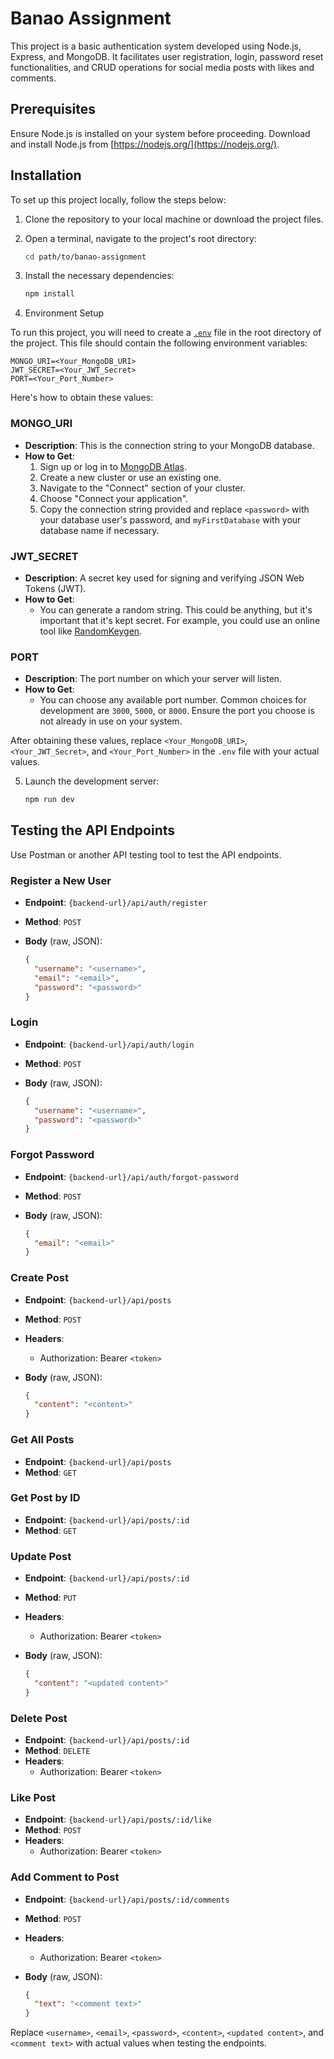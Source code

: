 # Banao Assignment

This project is a basic authentication system developed using Node.js, Express, and MongoDB. It facilitates user registration, login, password reset functionalities, and CRUD operations for social media posts with likes and comments.

## Prerequisites

Ensure Node.js is installed on your system before proceeding. Download and install Node.js from [https://nodejs.org/](https://nodejs.org/).

## Installation

To set up this project locally, follow the steps below:

1. Clone the repository to your local machine or download the project files.
2. Open a terminal, navigate to the project's root directory:

   ```sh
   cd path/to/banao-assignment
   ```

3. Install the necessary dependencies:

   ```sh
   npm install
   ```

4. Environment Setup

To run this project, you will need to create a [`.env`](command:_github.copilot.openRelativePath?%5B%7B%22scheme%22%3A%22file%22%2C%22authority%22%3A%22%22%2C%22path%22%3A%22%2FE%3A%2Fbanao%20assignment%2F.env%22%2C%22query%22%3A%22%22%2C%22fragment%22%3A%22%22%7D%5D "e:\\banao assignment.env") file in the root directory of the project. This file should contain the following environment variables:

```properties
MONGO_URI=<Your_MongoDB_URI>
JWT_SECRET=<Your_JWT_Secret>
PORT=<Your_Port_Number>
```

Here's how to obtain these values:

### MONGO_URI

- **Description**: This is the connection string to your MongoDB database.
- **How to Get**:
  1. Sign up or log in to [MongoDB Atlas](https://www.mongodb.com/cloud/atlas).
  2. Create a new cluster or use an existing one.
  3. Navigate to the "Connect" section of your cluster.
  4. Choose "Connect your application".
  5. Copy the connection string provided and replace `<password>` with your database user's password, and `myFirstDatabase` with your database name if necessary.

### JWT_SECRET

- **Description**: A secret key used for signing and verifying JSON Web Tokens (JWT).
- **How to Get**:
  - You can generate a random string. This could be anything, but it's important that it's kept secret. For example, you could use an online tool like [RandomKeygen](https://randomkeygen.com/).

### PORT

- **Description**: The port number on which your server will listen.
- **How to Get**:
  - You can choose any available port number. Common choices for development are `3000`, `5000`, or `8000`. Ensure the port you choose is not already in use on your system.

After obtaining these values, replace `<Your_MongoDB_URI>`, `<Your_JWT_Secret>`, and `<Your_Port_Number>` in the `.env` file with your actual values.

5. Launch the development server:

   ```sh
   npm run dev
   ```

## Testing the API Endpoints

Use Postman or another API testing tool to test the API endpoints.

### Register a New User

- **Endpoint**: `{backend-url}/api/auth/register`
- **Method**: `POST`
- **Body** (raw, JSON):

  ```json
  {
    "username": "<username>",
    "email": "<email>",
    "password": "<password>"
  }
  ```

### Login

- **Endpoint**: `{backend-url}/api/auth/login`
- **Method**: `POST`
- **Body** (raw, JSON):

  ```json
  {
    "username": "<username>",
    "password": "<password>"
  }
  ```

### Forgot Password

- **Endpoint**: `{backend-url}/api/auth/forgot-password`
- **Method**: `POST`
- **Body** (raw, JSON):

  ```json
  {
    "email": "<email>"
  }
  ```

### Create Post

- **Endpoint**: `{backend-url}/api/posts`
- **Method**: `POST`
- **Headers**:
  - Authorization: Bearer `<token>`
- **Body** (raw, JSON):

  ```json
  {
    "content": "<content>"
  }
  ```

### Get All Posts

- **Endpoint**: `{backend-url}/api/posts`
- **Method**: `GET`

### Get Post by ID

- **Endpoint**: `{backend-url}/api/posts/:id`
- **Method**: `GET`

### Update Post

- **Endpoint**: `{backend-url}/api/posts/:id`
- **Method**: `PUT`
- **Headers**:
  - Authorization: Bearer `<token>`
- **Body** (raw, JSON):

  ```json
  {
    "content": "<updated content>"
  }
  ```

### Delete Post

- **Endpoint**: `{backend-url}/api/posts/:id`
- **Method**: `DELETE`
- **Headers**:
  - Authorization: Bearer `<token>`

### Like Post

- **Endpoint**: `{backend-url}/api/posts/:id/like`
- **Method**: `POST`
- **Headers**:
  - Authorization: Bearer `<token>`

### Add Comment to Post

- **Endpoint**: `{backend-url}/api/posts/:id/comments`
- **Method**: `POST`
- **Headers**:
  - Authorization: Bearer `<token>`
- **Body** (raw, JSON):

  ```json
  {
    "text": "<comment text>"
  }
  ```

Replace `<username>`, `<email>`, `<password>`, `<content>`, `<updated content>`, and `<comment text>` with actual values when testing the endpoints.
